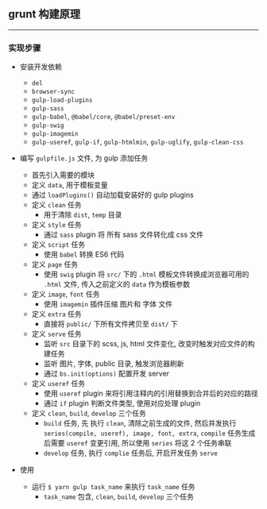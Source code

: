 ## grunt 构建原理

---

### 实现步骤

- 安装开发依赖

  - `del`
  - `browser-sync`
  - `gulp-load-plugins`
  - `gulp-sass`
  - `gulp-babel`, `@babel/core`, `@babel/preset-env`
  - `gulp-swig`
  - `gulp-imagemin`
  - `gulp-useref`, `gulp-if`, `gulp-htmlmin`, `gulp-uglify`, `gulp-clean-css`

- 编写 `gulpfile.js` 文件, 为 gulp 添加任务

  - 首先引入需要的模块
  - 定义 `data`, 用于模板变量
  - 通过 `loadPlugins()` 自动加载安装好的 gulp plugins
  - 定义 `clean` 任务
    - 用于清除 `dist`, `temp` 目录
  - 定义 `style` 任务
    - 通过 `sass` plugin 将 所有 sass 文件转化成 css 文件
  - 定义 `script` 任务
    - 使用 `babel` 转换 ES6 代码
  - 定义 `page` 任务
    - 使用 `swig` plugin 将 `src/` 下的 `.html` 模板文件转换成浏览器可用的 `.html` 文件, 传入之前定义的 `data` 作为模板参数
  - 定义 `image`, `font` 任务
    - 使用 `imagemin` 插件压缩 图片和 字体 文件
  - 定义 `extra` 任务
    - 直接将 `public/` 下所有文件拷贝至 `dist/` 下
  - 定义 `serve` 任务
    - 监听 `src` 目录下的 scss, js, html 文件变化, 改变时触发对应文件的构建任务
    - 监听 图片, 字体, public 目录, 触发浏览器刷新
    - 通过 `bs.init(options)` 配置开发 server
  - 定义 `useref` 任务
    - 使用 `useref` plugin 来将引用注释内的引用替换到合并后的对应的路径
    - 通过 `if` plugin 判断文件类型, 使用对应处理 plugin
  - 定义 `clean`, `build`, `develop` 三个任务
    - `build` 任务, 先 执行 `clean`, 清除之前生成的文件, 然后并发执行 `series(compile, useref), image, font, extra`, `compile` 任务生成后需要 `useref` 变更引用, 所以使用 `series` 将这 2 个任务串联
    - `develop` 任务, 执行 `complie` 任务后, 开启开发任务 `serve`

- 使用
  - 运行 `$ yarn gulp task_name` 来执行 `task_name` 任务
    - `task_name` 包含, `clean`, `build`, `develop` 三个任务
